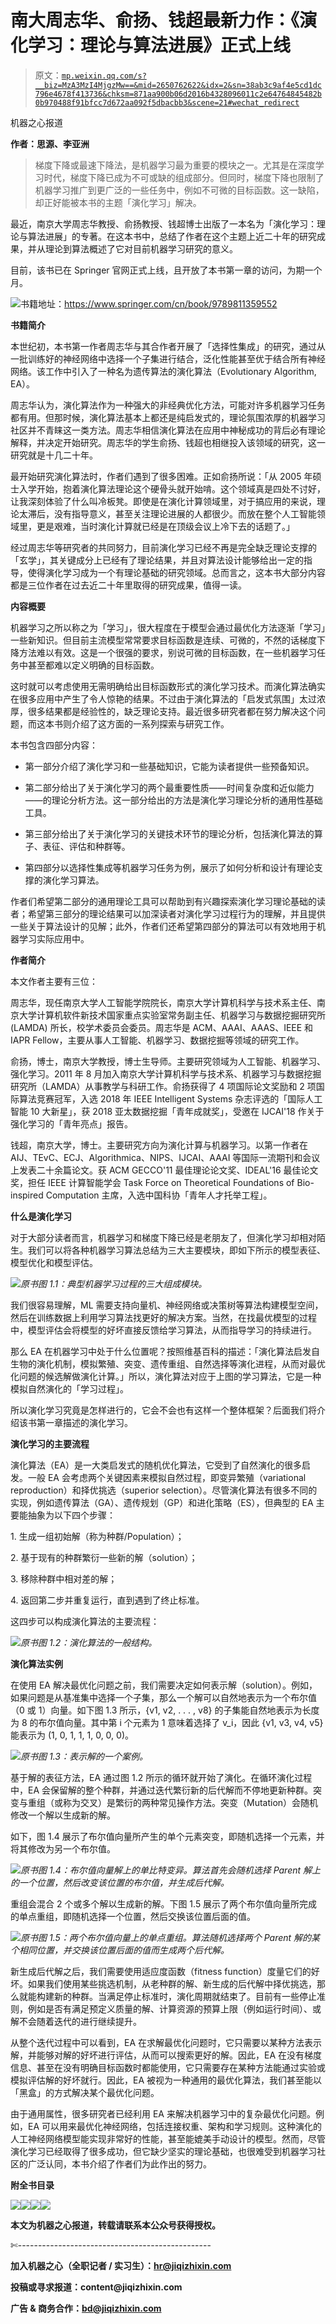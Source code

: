 # 南大周志华、俞扬、钱超最新力作：《演化学习：理论与算法进展》正式上线

> 原文：[`mp.weixin.qq.com/s?__biz=MzA3MzI4MjgzMw==&mid=2650762622&idx=2&sn=38ab3c9af4e5cd1dc796e4678f413736&chksm=871aa900b06d2016b4328096011c2e64764845482b0b970488f91bfcc7d672aa092f5dbacbb3&scene=21#wechat_redirect`](http://mp.weixin.qq.com/s?__biz=MzA3MzI4MjgzMw==&mid=2650762622&idx=2&sn=38ab3c9af4e5cd1dc796e4678f413736&chksm=871aa900b06d2016b4328096011c2e64764845482b0b970488f91bfcc7d672aa092f5dbacbb3&scene=21#wechat_redirect)

机器之心报道

**作者：思源、李亚洲**

> 梯度下降或最速下降法，是机器学习最为重要的模块之一。尤其是在深度学习时代，梯度下降已成为不可或缺的组成部分。但同时，梯度下降也限制了机器学习推广到更广泛的一些任务中，例如不可微的目标函数。这一缺陷，却正好能被本书的主题「演化学习」解决。

最近，南京大学周志华教授、俞扬教授、钱超博士出版了一本名为「演化学习：理论与算法进展」的专著。在这本书中，总结了作者在这个主题上近二十年的研究成果，并从理论到算法概述了它对目前机器学习研究的意义。

目前，该书已在 Springer 官网正式上线，且开放了本书第一章的访问，为期一个月。

![](img/406fe3e3a8174c4a5ff6d695ed01c128.jpg)书籍地址：https://www.springer.com/cn/book/9789811359552

**书籍简介**

本世纪初，本书第一作者周志华与其合作者开展了「选择性集成」的研究，通过从一批训练好的神经网络中选择一个子集进行结合，泛化性能甚至优于结合所有神经网络。该工作中引入了一种名为遗传算法的演化算法（Evolutionary Algorithm, EA）。

周志华认为，演化算法作为一种强大的非经典优化方法，可能对许多机器学习任务都有用。但那时候，演化算法基本上都还是纯启发式的，理论氛围浓厚的机器学习社区并不青睐这一类方法。周志华相信演化算法在应用中神秘成功的背后必有理论解释，并决定开始研究。周志华的学生俞扬、钱超也相继投入该领域的研究，这一研究就是十几二十年。

最开始研究演化算法时，作者们遇到了很多困难。正如俞扬所说：「从 2005 年硕士入学开始，抱着演化算法理论这个硬骨头就开始啃。这个领域真是四处不讨好，让我深刻体验了什么叫冷板凳。即使是在演化计算领域里，对于搞应用的来说，理论太滞后，没有指导意义，甚至关注理论进展的人都很少。而放在整个人工智能领域里，更是艰难，当时演化计算就已经是在顶级会议上冷下去的话题了。」

经过周志华等研究者的共同努力，目前演化学习已经不再是完全缺乏理论支撑的「玄学」，其关键成分上已经有了理论结果，并且对算法设计能够给出一定的指导，使得演化学习成为一个有理论基础的研究领域。总而言之，这本书大部分内容都是三位作者在过去近二十年里取得的研究成果，值得一读。

**内容概要**

机器学习之所以称之为「学习」，很大程度在于模型会通过最优化方法逐渐「学习」一些新知识。但目前主流模型常常要求目标函数是连续、可微的，不然的话梯度下降方法难以有效。这是一个很强的要求，别说可微的目标函数，在一些机器学习任务中甚至都难以定义明确的目标函数。

这时就可以考虑使用无需明确给出目标函数形式的演化学习技术。而演化算法确实在很多应用中产生了令人惊艳的结果。不过由于演化算法的「启发式氛围」太过浓厚，很多结果都是经验性的，缺乏理论支持。最近很多研究者都在努力解决这个问题，而这本书则介绍了这方面的一系列探索与研究工作。

本书包含四部分内容：

*   第一部分介绍了演化学习和一些基础知识，它能为读者提供一些预备知识。

*   第二部分给出了关于演化学习的两个最重要性质——时间复杂度和近似能力——的理论分析方法。这一部分给出的方法是演化学习理论分析的通用性基础工具。

*   第三部分给出了关于演化学习的关键技术环节的理论分析，包括演化算法的算子、表征、评估和种群等。

*   第四部分以选择性集成等机器学习任务为例，展示了如何分析和设计有理论支撑的演化学习算法。

作者们希望第二部分的通用理论工具可以帮助到有兴趣探索演化学习理论基础的读者；希望第三部分的理论结果可以加深读者对演化学习过程行为的理解，并且提供一些关于算法设计的见解；此外，作者们还希望第四部分的算法可以有效地用于机器学习实际应用中。

**作者简介**

本文作者主要有三位：

周志华，现任南京大学人工智能学院院长，南京大学计算机科学与技术系主任、南京大学计算机软件新技术国家重点实验室常务副主任、机器学习与数据挖掘研究所 (LAMDA) 所长，校学术委员会委员。周志华是 ACM、AAAI、AAAS、IEEE 和 IAPR Fellow，主要从事人工智能、机器学习、数据挖掘等领域的研究工作。

俞扬，博士，南京大学教授，博士生导师。主要研究领域为人工智能、机器学习、强化学习。2011 年 8 月加入南京大学计算机科学与技术系、机器学习与数据挖掘研究所（LAMDA）从事教学与科研工作。俞扬获得了 4 项国际论文奖励和 2 项国际算法竞赛冠军，入选 2018 年 IEEE Intelligent Systems 杂志评选的「国际人工智能 10 大新星」，获 2018 亚太数据挖掘「青年成就奖」，受邀在 IJCAI'18 作关于强化学习的「青年亮点」报告。

钱超，南京大学，博士。主要研究方向为演化计算与机器学习。以第一作者在 AIJ、TEvC、ECJ、Algorithmica、NIPS、IJCAI、AAAI 等国际一流期刊和会议上发表二十余篇论文。获 ACM GECCO'11 最佳理论论文奖、IDEAL'16 最佳论文奖，担任 IEEE 计算智能学会 Task Force on Theoretical Foundations of Bio-inspired Computation 主席，入选中国科协「青年人才托举工程」。

**什么是演化学习**

对于大部分读者而言，机器学习和梯度下降已经是老朋友了，但演化学习却相对陌生。我们可以将各种机器学习算法总结为三大主要模块，即如下所示的模型表征、模型优化和模型评估。

![](img/20cd7947128966e854496e66b277c242.jpg)*原书图 1.1：典型机器学习过程的三大组成模块。*

我们很容易理解，ML 需要支持向量机、神经网络或决策树等算法构建模型空间，然后在训练数据上利用学习算法找更好的解决方案。当然，在找最优模型的过程中，模型评估会将模型的好坏直接反馈给学习算法，从而指导学习的持续进行。

那么 EA 在机器学习中处于什么位置呢？按照维基百科的描述：「演化算法启发自生物的演化机制，模拟繁殖、突变、遗传重组、自然选择等演化进程，从而对最优化问题的候选解做演化计算。」所以，演化算法对应于上图的学习算法，它是一种模拟自然演化的「学习过程」。

所以演化学习究竟是怎样进行的，它会不会也有这样一个整体框架？后面我们将介绍该书第一章描述的演化学习。

**演化学习的主要流程**

演化算法（EA）是一大类启发式的随机优化算法，它受到了自然演化的很多启发。一般 EA 会考虑两个关键因素来模拟自然过程，即变异繁殖（variational reproduction）和择优挑选（superior selection）。尽管演化算法有很多不同的实现，例如遗传算法（GA）、遗传规划（GP）和进化策略（ES），但典型的 EA 主要能抽象为以下四个步骤：

1\. 生成一组初始解（称为种群/Population）；

2\. 基于现有的种群繁衍一些新的解（solution）；

3\. 移除种群中相对差的解；

4\. 返回第二步并重复运行，直到遇到了终止标准。

这四步可以构成演化算法的主要流程：

![](img/98c95d6b8ba17ddeda4b6d6c0dc98503.jpg)*原书图 1.2：演化算法的一般结构。*

**演化算法实例**

在使用 EA 解决最优化问题之前，我们需要决定如何表示解（solution）。例如，如果问题是从基准集中选择一个子集，那么一个解可以自然地表示为一个布尔值（0 或 1）向量。如下图 1.3 所示，{v1, v2, . . . , v8} 的子集能自然地表示为长度为 8 的布尔值向量。其中第 i 个元素为 1 意味着选择了 v_i，因此 {v1, v3, v4, v5} 能表示为 (1, 0, 1, 1, 1, 0, 0, 0)。

![](img/d5c5aaf7b968d14cdf28b76e96f4036d.jpg)*原书图 1.3：表示解的一个案例。*

基于解的表征方法，EA 通过图 1.2 所示的循环就开始了演化。在循环演化过程中，EA 会保留解的整个种群，并通过迭代繁衍新的后代解而不停地更新种群。突变与重组（或称为交叉）是繁衍的两种常见操作方法。突变（Mutation）会随机修改一个解以生成新的解。

如下，图 1.4 展示了布尔值向量所产生的单个元素突变，即随机选择一个元素，并将其修改为另一个布尔值。

![](img/e72dddd83b024f25a6fcded787ea146c.jpg)*原书图 1.4：布尔值向量解上的单比特变异。算法首先会随机选择 Parent 解上的一个位置，然后改变该位置的布尔值，并生成后代解。*

重组会混合 2 个或多个解以生成新的解。下图 1.5 展示了两个布尔值向量所完成的单点重组，即随机选择一个位置，然后交换该位置后面的值。

![](img/5389e13fc17554dc339d672f35cd0855.jpg)*原书图 1.5：两个布尔值向量上的单点重组。算法随机选择两个 Parent 解的某个相同位置，并交换该位置后面的值而生成两个后代解。*

新生成后代解之后，我们需要使用适应度函数（fitness function）度量它们的好坏。如果我们使用某些挑选机制，从老种群的解、新生成的后代解中择优挑选，那么就能构建新的种群。当满足停止标准时，演化周期就结束了。目前有一些停止准则，例如是否有满足预定义质量的解、计算资源的预算上限（例如运行时间）、或解不会随着迭代的进行继续提升。

从整个迭代过程中可以看到，EA 在求解最优化问题时，它只需要以某种方法表示解，并能够对解的好坏进行评估，从而可以搜索更好的解。因此，EA 在没有梯度信息、甚至在没有明确目标函数时都能使用，它只需要存在某种方法能通过实验或模拟评估解的好坏就行。因此，EA 被视为一种通用的最优化算法，我们甚至能以「黑盒」的方式解决某个最优化问题。

由于通用属性，很多研究者已经利用 EA 来解决机器学习中的复杂最优化问题。例如，EA 可以用来最优化神经网络，包括连接权重、架构和学习规则。这种演化的人工神经网络模型能实现非常好的性能，甚至能媲美手动设计的模型。然而，尽管演化学习已经取得了很多成功，但它缺少坚实的理论基础，也很难受到机器学习社区的广泛认同，本书介绍了作者们为此作出的努力。

**附全书目录**

![](img/35fe184f2a0307cc8ac0afe9bd212c50.jpg)![](img/37ac22950c18feacace6c26703212ee7.jpg)![](img/dc8c42694adc3799e074199b1bab0276.jpg)![](img/52fb54adde13a42fc4c9a990a475d92e.jpg)

****本文为机器之心报道，**转载请联系本公众号获得授权****。**

✄------------------------------------------------

**加入机器之心（全职记者 / 实习生）：hr@jiqizhixin.com**

**投稿或寻求报道：**content**@jiqizhixin.com**

**广告 & 商务合作：bd@jiqizhixin.com**